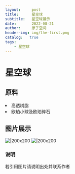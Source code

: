 ```yaml
---
layout:     post
title:      星空球
subtitle:   星空球展示
date:       2022-08-21
author:     原子空间
header-img: img/the-first.png
catalog:   true
tags:
    - 星空球
---
```

# 星空球
## 原料
<li>高透树脂</li>
<li>欧珀小球及欧珀碎石</li>

## 图片展示
![|200x200]({{site.baseurl}}/img/star/1.jpg)
![|200x200]({{site.baseurl}}/img/star/3.jpg)

### 说明
若引用图片请说明出处并联系作者
